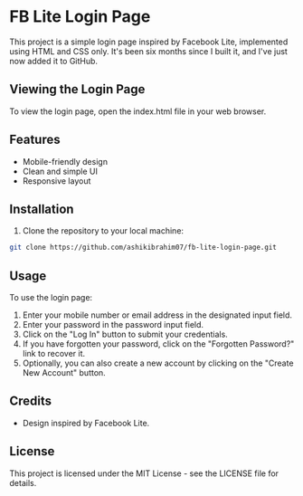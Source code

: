 # FB Lite Login Page

This project is a simple login page inspired by Facebook Lite, implemented using HTML and CSS only.
It's been six months since I built it, and I've just now added it to GitHub.

## Viewing the Login Page

To view the login page, open the index.html file in your web browser.

## Features

- Mobile-friendly design
- Clean and simple UI
- Responsive layout

## Installation

1. Clone the repository to your local machine:

```bash
git clone https://github.com/ashikibrahim07/fb-lite-login-page.git
```
## Usage

To use the login page:

1. Enter your mobile number or email address in the designated input field.
2. Enter your password in the password input field.
3. Click on the "Log In" button to submit your credentials.
4. If you have forgotten your password, click on the "Forgotten Password?" link to recover it.
5. Optionally, you can also create a new account by clicking on the "Create New Account" button.

## Credits

- Design inspired by Facebook Lite.

## License

This project is licensed under the MIT License - see the LICENSE file for details.
